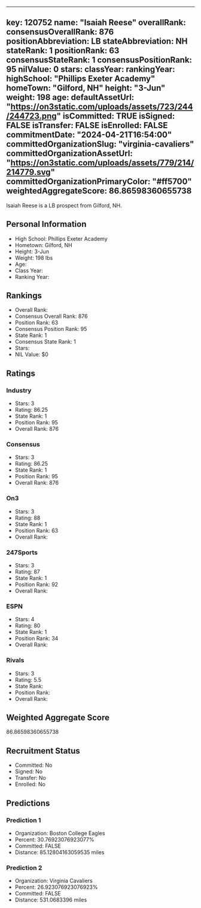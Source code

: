---
  key: 120752
  name: "Isaiah Reese"
  overallRank: 
  consensusOverallRank: 876
  positionAbbreviation: LB
  stateAbbreviation: NH
  stateRank: 1
  positionRank: 63
  consensusStateRank: 1
  consensusPositionRank: 95
  nilValue: 0
  stars: 
  classYear: 
  rankingYear: 
  highSchool: "Phillips Exeter Academy"
  homeTown: "Gilford, NH"
  height: "3-Jun"
  weight: 198
  age: 
  defaultAssetUrl: "https://on3static.com/uploads/assets/723/244/244723.png"
  isCommitted: TRUE
  isSigned: FALSE
  isTransfer: FALSE
  isEnrolled: FALSE
  commitmentDate: "2024-04-21T16:54:00"
  committedOrganizationSlug: "virginia-cavaliers"
  committedOrganizationAssetUrl: "https://on3static.com/uploads/assets/779/214/214779.svg"
  committedOrganizationPrimaryColor: "#ff5700"
  weightedAggregateScore: 86.86598360655738
  ---
  
  Isaiah Reese is a LB prospect from Gilford, NH.
  
  ## Personal Information
  - High School: Phillips Exeter Academy
  - Hometown: Gilford, NH
  - Height: 3-Jun
  - Weight: 198 lbs
  - Age: 
  - Class Year: 
  - Ranking Year: 
  
  ## Rankings
  - Overall Rank: 
  - Consensus Overall Rank: 876
  - Position Rank: 63
  - Consensus Position Rank: 95
  - State Rank: 1
  - Consensus State Rank: 1
  - Stars: 
  - NIL Value: $0
  
  ## Ratings
  
  ### Industry
  - Stars: 3
  - Rating: 86.25
  - State Rank: 1
  - Position Rank: 95
  - Overall Rank: 876
  
  ### Consensus
  - Stars: 3
  - Rating: 86.25
  - State Rank: 1
  - Position Rank: 95
  - Overall Rank: 876
  
  ### On3
  - Stars: 3
  - Rating: 88
  - State Rank: 1
  - Position Rank: 63
  - Overall Rank: 
  
  ### 247Sports
  - Stars: 3
  - Rating: 87
  - State Rank: 1
  - Position Rank: 92
  - Overall Rank: 
  
  ### ESPN
  - Stars: 4
  - Rating: 80
  - State Rank: 1
  - Position Rank: 34
  - Overall Rank: 
  
  ### Rivals
  - Stars: 3
  - Rating: 5.5
  - State Rank: 
  - Position Rank: 
  - Overall Rank: 
  
  ## Weighted Aggregate Score
  86.86598360655738
  
  ## Recruitment Status
  - Committed: No
  - Signed: No
  - Transfer: No
  - Enrolled: No
  
  
  
  ## Predictions
  
  ### Prediction 1
  - Organization: Boston College Eagles
  - Percent: 30.76923076923077%
  - Committed: FALSE
  - Distance: 85.12804163059535 miles
  
  ### Prediction 2
  - Organization: Virginia Cavaliers
  - Percent: 26.923076923076923%
  - Committed: FALSE
  - Distance: 531.0683396 miles
  